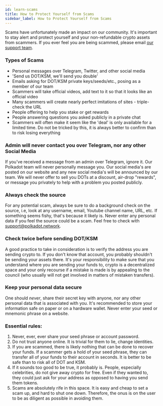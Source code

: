 ```yaml
---
id: learn-scams
title: How to Protect Yourself from Scams
sidebar_label: How to Protect Yourself from Scams
---
```


Scams have unfortunately made an impact on our community. It's important to stay alert and protect
yourself and your non-refundable crypto assets from scammers. If you ever feel you are being
scammed, please email [our support team](mailto:support@web3.foundation).

### Types of Scams

- Personal messages over Telegram, Twitter, and other social media
- 'Send us DOT/KSM, we'll send you double'
- Emails asking for DOT/KSM private keys/seeds/etc., posing as a member of our team
- Scammers will take official videos, add text to it so that it looks like an official video
- Many scammers will create nearly perfect imitations of sites - triple-check the URL
- People offering to help you stake or get rewards
- People answering questions you asked publicly in a private chat
- Scammers will often make it seem like the 'deal' is only available for a limited time. Do not be
  tricked by this, it is always better to confirm than to risk losing everything

### Admin will never contact you over Telegram, nor any other Social Media

If you've received a message from an admin over Telegram, ignore it. Our Polkadot team will never
personally message you. Our social media's are posted on our website and any new social media's will
be announced by our team. We will never offer to sell you DOTs at a discount, air-drop "rewards", or
message you privately to help with a problem you posted publicly.

### Always check the source

For any potential scam, always be sure to do a background check on the source, i.e, look at any
username, email, Youtube channel name, URL, etc. If something seems fishy, that's because it likely
is. Never enter any personal data if you feel the source could be a scam. Feel free to check with
[support@polkadot.network](mailto:support@web3.foundation).

### Check twice before sending DOT/KSM

A good practice to take in consideration is to verify the address you are sending crypto to. If you
don't know that account, you probably shouldn't be sending your assets there. It's your
responsibility to make sure that you understand where you are sending your funds to, crypto is a
decentralized space and your only recourse if a mistake is made is by appealing to the council (who
usually will not get involved in matters of mistaken transfers).

### Keep your personal data secure

One should _never_, share their secret key with anyone, nor any other personal data that is
associated with you. It's recommended to store your information safe on paper or on a hardware
wallet. Never enter your seed or mnemonic phrase on a website.

### Essential rules:

1. Never, ever, ever share your seed phrase or account password.
2. Do not trust anyone online. It is trivial for them to lie, change identities.
3. If you are scammed, there is likely nothing that can be done to recover your funds. If a scammer
   gets a hold of your seed phrase, they can transfer all of your funds to their account in seconds.
   It is better to be safe than to risk all of DOT and KSM.
4. If it sounds too good to be true, it probably is. People, especially celebrities, do not give
   away crypto for free. Even if they wanted to, they could just ask for your address as opposed to
   having you send them tokens.
5. Scams are absolutely rife in this space. It is easy and cheap to set a scam up, and hard to shut
   one down. Therefore, the onus is on the user to be as diligent as possible in avoiding them.
